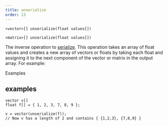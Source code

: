 ```yaml
---
title: unserialize
order: 13
---
```

`<vector>[] unserialize(float values[])`

`<matrix>[] unserialize(float values[])`

The inverse operation to [serialize](/en/houdini-vex/conversion/serialize "Flattens an array of vector or matrix types into an array of floats."). This operation takes an array of float values
and creates a new array of vectors or floats by taking each float and assigning it to the
next component of the vector or matrix in the output array. For example:

Examples

## examples

```vex
vector v[]
float f[] = { 1, 2, 3, 7, 8, 9 };

v = vector(unserialize(f));
// Now v has a length of 2 and contains { {1,2,3}, {7,8,9} }

```
